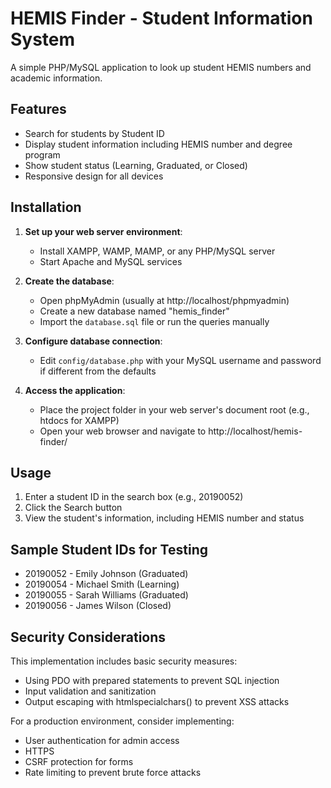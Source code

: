 # HEMIS Finder - Student Information System

A simple PHP/MySQL application to look up student HEMIS numbers and academic information.

## Features

- Search for students by Student ID
- Display student information including HEMIS number and degree program
- Show student status (Learning, Graduated, or Closed)
- Responsive design for all devices

## Installation

1. **Set up your web server environment**:
   - Install XAMPP, WAMP, MAMP, or any PHP/MySQL server
   - Start Apache and MySQL services

2. **Create the database**:
   - Open phpMyAdmin (usually at http://localhost/phpmyadmin)
   - Create a new database named "hemis_finder"
   - Import the `database.sql` file or run the queries manually

3. **Configure database connection**:
   - Edit `config/database.php` with your MySQL username and password if different from the defaults

4. **Access the application**:
   - Place the project folder in your web server's document root (e.g., htdocs for XAMPP)
   - Open your web browser and navigate to http://localhost/hemis-finder/

## Usage

1. Enter a student ID in the search box (e.g., 20190052)
2. Click the Search button
3. View the student's information, including HEMIS number and status

## Sample Student IDs for Testing

- 20190052 - Emily Johnson (Graduated)
- 20190054 - Michael Smith (Learning)
- 20190055 - Sarah Williams (Graduated)
- 20190056 - James Wilson (Closed)

## Security Considerations

This implementation includes basic security measures:
- Using PDO with prepared statements to prevent SQL injection
- Input validation and sanitization
- Output escaping with htmlspecialchars() to prevent XSS attacks

For a production environment, consider implementing:
- User authentication for admin access
- HTTPS
- CSRF protection for forms
- Rate limiting to prevent brute force attacks